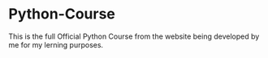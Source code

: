 # Python-Course
This is the full Official Python Course from the website being developed by me for my lerning purposes.
